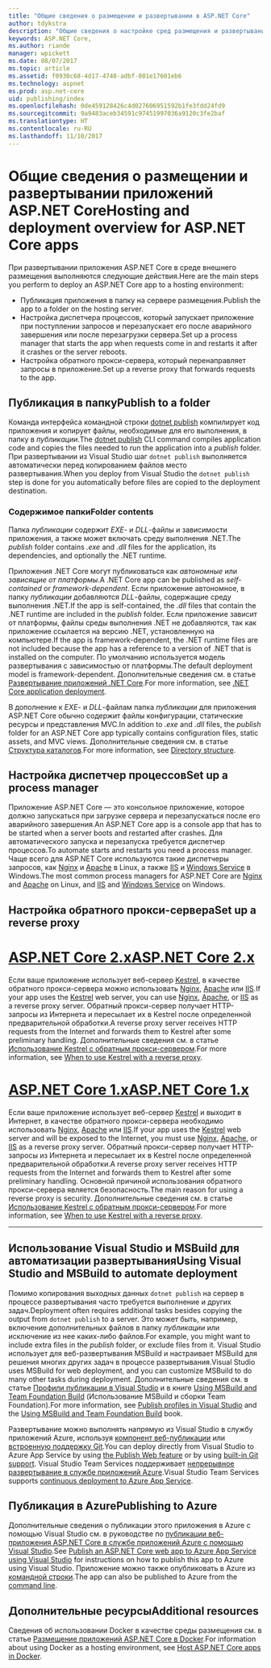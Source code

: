 ```yaml
---
title: "Общие сведения о размещении и развертывании в ASP.NET Core"
author: tdykstra
description: "Общие сведения о настройке сред размещения и развертывании приложений ASP.NET Core в этих средах."
keywords: ASP.NET Core,
ms.author: riande
manager: wpickett
ms.date: 08/07/2017
ms.topic: article
ms.assetid: f0930c68-4d17-4748-adbf-801e17601eb6
ms.technology: aspnet
ms.prod: asp.net-core
uid: publishing/index
ms.openlocfilehash: 0de459128426c4d027606951592b1fe3fdd24fd9
ms.sourcegitcommit: 9a9483aceb34591c97451997036a9120c3fe2baf
ms.translationtype: HT
ms.contentlocale: ru-RU
ms.lasthandoff: 11/10/2017
---
```

# <a name="hosting-and-deployment-overview-for-aspnet-core-apps"></a><span data-ttu-id="10abd-104">Общие сведения о размещении и развертывании приложений ASP.NET Core</span><span class="sxs-lookup"><span data-stu-id="10abd-104">Hosting and deployment overview for ASP.NET Core apps</span></span>

<span data-ttu-id="10abd-105">При развертывании приложения ASP.NET Core в среде внешнего размещения выполняются следующие действия.</span><span class="sxs-lookup"><span data-stu-id="10abd-105">Here are the main steps you perform to deploy an ASP.NET Core app to a hosting environment:</span></span>

* <span data-ttu-id="10abd-106">Публикация приложения в папку на сервере размещения.</span><span class="sxs-lookup"><span data-stu-id="10abd-106">Publish the app to a folder on the hosting server.</span></span>
* <span data-ttu-id="10abd-107">Настройка диспетчера процессов, который запускает приложение при поступлении запросов и перезапускает его после аварийного завершения или после перезагрузки сервера.</span><span class="sxs-lookup"><span data-stu-id="10abd-107">Set up a process manager that starts the app when requests come in and restarts it after it crashes or the server reboots.</span></span>
* <span data-ttu-id="10abd-108">Настройка обратного прокси-сервера, который перенаправляет запросы в приложение.</span><span class="sxs-lookup"><span data-stu-id="10abd-108">Set up a reverse proxy that forwards requests to the app.</span></span>

## <a name="publish-to-a-folder"></a><span data-ttu-id="10abd-109">Публикация в папку</span><span class="sxs-lookup"><span data-stu-id="10abd-109">Publish to a folder</span></span> 

<span data-ttu-id="10abd-110">Команда интерфейса командной строки [dotnet publish](https://docs.microsoft.com/dotnet/articles/core/tools/dotnet-publish) компилирует код приложения и копирует файлы, необходимые для его выполнения, в папку в *публикации*.</span><span class="sxs-lookup"><span data-stu-id="10abd-110">The [dotnet publish](https://docs.microsoft.com/dotnet/articles/core/tools/dotnet-publish) CLI command compiles application code and copies the files needed to run the application into a *publish* folder.</span></span> <span data-ttu-id="10abd-111">При развертывании из Visual Studio шаг `dotnet publish` выполняется автоматически перед копированием файлов место развертывания.</span><span class="sxs-lookup"><span data-stu-id="10abd-111">When you deploy from Visual Studio the `dotnet publish` step is done for you automatically before files are copied to the deployment destination.</span></span>

### <a name="folder-contents"></a><span data-ttu-id="10abd-112">Содержимое папки</span><span class="sxs-lookup"><span data-stu-id="10abd-112">Folder contents</span></span>

<span data-ttu-id="10abd-113">Папка *публикации* содержит *EXE*- и *DLL*-файлы и зависимости приложения, а также может включать среду выполнения .NET.</span><span class="sxs-lookup"><span data-stu-id="10abd-113">The *publish* folder contains *.exe* and *.dll* files for the application, its dependencies, and optionally the .NET runtime.</span></span>

<span data-ttu-id="10abd-114">Приложения .NET Core могут публиковаться как *автономные* или *зависящие от платформы*.</span><span class="sxs-lookup"><span data-stu-id="10abd-114">A .NET Core app can be published as *self-contained* or *framework-dependent*.</span></span> <span data-ttu-id="10abd-115">Если приложение автономное, в папку *публикации* добавляются *DLL*-файлы, содержащие среду выполнения .NET.</span><span class="sxs-lookup"><span data-stu-id="10abd-115">If the app is self-contained, the *.dll* files that contain the .NET runtime are included in the *publish* folder.</span></span>  <span data-ttu-id="10abd-116">Если приложение зависит от платформы, файлы среды выполнения .NET не добавляются, так как приложение ссылается на версию .NET, установленную на компьютере.</span><span class="sxs-lookup"><span data-stu-id="10abd-116">If the app is framework-dependent, the .NET runtime files are not included because the app has a reference to a version of .NET that is installed on the computer.</span></span> <span data-ttu-id="10abd-117">По умолчанию используется модель развертывания с зависимостью от платформы.</span><span class="sxs-lookup"><span data-stu-id="10abd-117">The default deployment model is framework-dependent.</span></span> <span data-ttu-id="10abd-118">Дополнительные сведения см. в статье [Развертывание приложений .NET Core](https://docs.microsoft.com/dotnet/articles/core/deploying/index).</span><span class="sxs-lookup"><span data-stu-id="10abd-118">For more information, see [.NET Core application deployment](https://docs.microsoft.com/dotnet/articles/core/deploying/index).</span></span>

<span data-ttu-id="10abd-119">В дополнение к *EXE*- и *DLL*-файлам папка *публикации* для приложения ASP.NET Core обычно содержит файлы конфигурации, статические ресурсы и представления MVC.</span><span class="sxs-lookup"><span data-stu-id="10abd-119">In addition to *.exe* and *.dll* files, the *publish* folder for an ASP.NET Core app typically contains configuration files, static assets, and MVC views.</span></span>  <span data-ttu-id="10abd-120">Дополнительные сведения см. в статье [Структура каталогов](xref:hosting/directory-structure).</span><span class="sxs-lookup"><span data-stu-id="10abd-120">For more information, see [Directory structure](xref:hosting/directory-structure).</span></span>

## <a name="set-up-a-process-manager"></a><span data-ttu-id="10abd-121">Настройка диспетчер процессов</span><span class="sxs-lookup"><span data-stu-id="10abd-121">Set up a process manager</span></span>

<span data-ttu-id="10abd-122">Приложение ASP.NET Core — это консольное приложение, которое должно запускаться при загрузке сервера и перезапускаться после его аварийного завершения.</span><span class="sxs-lookup"><span data-stu-id="10abd-122">An ASP.NET Core app is a console app that has to be started when a server boots and restarted after crashes.</span></span> <span data-ttu-id="10abd-123">Для автоматического запуска и перезапуска требуется диспетчер процессов.</span><span class="sxs-lookup"><span data-stu-id="10abd-123">To automate starts and restarts you need a process manager.</span></span> <span data-ttu-id="10abd-124">Чаще всего для ASP.NET Core используются такие диспетчеры запросов, как [Nginx](xref:publishing/linuxproduction) и [Apache](xref:publishing/apache-proxy) в Linux, а также [IIS](xref:publishing/iis) и [Windows Service](xref:hosting/windows-service) в Windows.</span><span class="sxs-lookup"><span data-stu-id="10abd-124">The most common process managers for ASP.NET Core are [Nginx](xref:publishing/linuxproduction) and [Apache](xref:publishing/apache-proxy) on Linux, and [IIS](xref:publishing/iis) and [Windows Service](xref:hosting/windows-service) on Windows.</span></span>

## <a name="set-up-a-reverse-proxy"></a><span data-ttu-id="10abd-125">Настройка обратного прокси-сервера</span><span class="sxs-lookup"><span data-stu-id="10abd-125">Set up a reverse proxy</span></span>

# <a name="aspnet-core-2xtabaspnetcore2x"></a>[<span data-ttu-id="10abd-126">ASP.NET Core 2.x</span><span class="sxs-lookup"><span data-stu-id="10abd-126">ASP.NET Core 2.x</span></span>](#tab/aspnetcore2x)

<span data-ttu-id="10abd-127">Если ваше приложение использует веб-сервер [Kestrel](xref:fundamentals/servers/kestrel), в качестве обратного прокси-сервера можно использовать [Nginx](xref:publishing/linuxproduction), [Apache](xref:publishing/apache-proxy) или [IIS](xref:publishing/iis).</span><span class="sxs-lookup"><span data-stu-id="10abd-127">If your app uses the [Kestrel](xref:fundamentals/servers/kestrel) web server, you can use [Nginx](xref:publishing/linuxproduction), [Apache](xref:publishing/apache-proxy), or [IIS](xref:publishing/iis) as a reverse proxy server.</span></span> <span data-ttu-id="10abd-128">Обратный прокси-сервер получает HTTP-запросы из Интернета и пересылает их в Kestrel после определенной предварительной обработки.</span><span class="sxs-lookup"><span data-stu-id="10abd-128">A reverse proxy server receives HTTP requests from the Internet and forwards them to Kestrel after some preliminary handling.</span></span> <span data-ttu-id="10abd-129">Дополнительные сведения см. в статье [Использование Kestrel с обратным прокси-сервером](xref:fundamentals/servers/kestrel?tabs=aspnetcore2x#when-to-use-kestrel-with-a-reverse-proxy).</span><span class="sxs-lookup"><span data-stu-id="10abd-129">For more information, see [When to use Kestrel with a reverse proxy](xref:fundamentals/servers/kestrel?tabs=aspnetcore2x#when-to-use-kestrel-with-a-reverse-proxy).</span></span>

# <a name="aspnet-core-1xtabaspnetcore1x"></a>[<span data-ttu-id="10abd-130">ASP.NET Core 1.x</span><span class="sxs-lookup"><span data-stu-id="10abd-130">ASP.NET Core 1.x</span></span>](#tab/aspnetcore1x)

<span data-ttu-id="10abd-131">Если ваше приложение использует веб-сервер [Kestrel](xref:fundamentals/servers/kestrel) и выходит в Интернет, в качестве обратного прокси-сервера необходимо использовать [Nginx](xref:publishing/linuxproduction), [Apache](xref:publishing/apache-proxy) или [IIS](xref:publishing/iis).</span><span class="sxs-lookup"><span data-stu-id="10abd-131">If your app uses the [Kestrel](xref:fundamentals/servers/kestrel) web server and will be exposed to the Internet, you must use [Nginx](xref:publishing/linuxproduction), [Apache](xref:publishing/apache-proxy), or [IIS](xref:publishing/iis) as a reverse proxy server.</span></span> <span data-ttu-id="10abd-132">Обратный прокси-сервер получает HTTP-запросы из Интернета и пересылает их в Kestrel после определенной предварительной обработки.</span><span class="sxs-lookup"><span data-stu-id="10abd-132">A reverse proxy server receives HTTP requests from the Internet and forwards them to Kestrel after some preliminary handling.</span></span> <span data-ttu-id="10abd-133">Основной причиной использования обратного прокси-сервера является безопасность.</span><span class="sxs-lookup"><span data-stu-id="10abd-133">The main reason for using a reverse proxy is security.</span></span> <span data-ttu-id="10abd-134">Дополнительные сведения см. в статье [Использование Kestrel с обратным прокси-сервером](xref:fundamentals/servers/kestrel?tabs=aspnetcore1x#when-to-use-kestrel-with-a-reverse-proxy).</span><span class="sxs-lookup"><span data-stu-id="10abd-134">For more information, see [When to use Kestrel with a reverse proxy](xref:fundamentals/servers/kestrel?tabs=aspnetcore1x#when-to-use-kestrel-with-a-reverse-proxy).</span></span>

---

## <a name="using-visual-studio-and-msbuild-to-automate-deployment"></a><span data-ttu-id="10abd-135">Использование Visual Studio и MSBuild для автоматизации развертывания</span><span class="sxs-lookup"><span data-stu-id="10abd-135">Using Visual Studio and MSBuild to automate deployment</span></span>

<span data-ttu-id="10abd-136">Помимо копирования выходных данных `dotnet publish` на сервер в процессе развертывания часто требуется выполнение и других задач.</span><span class="sxs-lookup"><span data-stu-id="10abd-136">Deployment often requires additional tasks besides copying the output from `dotnet publish` to a server.</span></span> <span data-ttu-id="10abd-137">Это может быть, например, включение дополнительных файлов в папку *публикации* или исключение из нее каких-либо файлов.</span><span class="sxs-lookup"><span data-stu-id="10abd-137">For example, you might want to include extra files in the *publish* folder, or exclude files from it.</span></span> <span data-ttu-id="10abd-138">Visual Studio использует для веб-развертывания MSBuild и настраивает MSBuild для решения многих других задач в процессе развертывания.</span><span class="sxs-lookup"><span data-stu-id="10abd-138">Visual Studio uses MSBuild for web deployment, and you can customize MSBuild to do many other tasks during deployment.</span></span> <span data-ttu-id="10abd-139">Дополнительные сведения см. в статье [Профили публикации в Visual Studio](xref:publishing/web-publishing-vs) и в книге [Using MSBuild and Team Foundation Build](http://msbuildbook.com/) (Использование MSBuild и сборки Team Foundation).</span><span class="sxs-lookup"><span data-stu-id="10abd-139">For more information, see [Publish profiles in Visual Studio](xref:publishing/web-publishing-vs) and the [Using MSBuild and Team Foundation Build](http://msbuildbook.com/) book.</span></span>

<span data-ttu-id="10abd-140">Развертывание можно выполнять напрямую из Visual Studio в службу приложений Azure, используя [компонент веб-публикации](xref:tutorials/publish-to-azure-webapp-using-vs) или [встроенную поддержку Git](xref:publishing/azure-continuous-deployment).</span><span class="sxs-lookup"><span data-stu-id="10abd-140">You can deploy directly from Visual Studio to Azure App Service by using [the Publish Web feature](xref:tutorials/publish-to-azure-webapp-using-vs) or by using [built-in Git support](xref:publishing/azure-continuous-deployment).</span></span> <span data-ttu-id="10abd-141">Visual Studio Team Services поддерживает [непрерывное развертывание в службе приложений Azure](https://www.visualstudio.com/docs/build/aspnet/core/quick-to-azure).</span><span class="sxs-lookup"><span data-stu-id="10abd-141">Visual Studio Team Services supports [continuous deployment to Azure App Service](https://www.visualstudio.com/docs/build/aspnet/core/quick-to-azure).</span></span>

## <a name="publishing-to-azure"></a><span data-ttu-id="10abd-142">Публикация в Azure</span><span class="sxs-lookup"><span data-stu-id="10abd-142">Publishing to Azure</span></span>

<span data-ttu-id="10abd-143">Дополнительные сведения о публикации этого приложения в Azure с помощью Visual Studio см. в руководстве по [публикации веб-приложения ASP.NET Core в службе приложений Azure с помощью Visual Studio](xref:tutorials/publish-to-azure-webapp-using-vs).</span><span class="sxs-lookup"><span data-stu-id="10abd-143">See [Publish an ASP.NET Core web app to Azure App Service using Visual Studio](xref:tutorials/publish-to-azure-webapp-using-vs) for instructions on how to publish this app to Azure using Visual Studio.</span></span>  <span data-ttu-id="10abd-144">Приложение можно также опубликовать в Azure из [командной строки](xref:tutorials/publish-to-azure-webapp-using-cli).</span><span class="sxs-lookup"><span data-stu-id="10abd-144">The app can also be published to Azure from the [command line](xref:tutorials/publish-to-azure-webapp-using-cli).</span></span>

## <a name="additional-resources"></a><span data-ttu-id="10abd-145">Дополнительные ресурсы</span><span class="sxs-lookup"><span data-stu-id="10abd-145">Additional resources</span></span>

<span data-ttu-id="10abd-146">Сведения об использовании Docker в качестве среды размещения см. в статье [Размещение приложений ASP.NET Core в Docker](xref:publishing/docker).</span><span class="sxs-lookup"><span data-stu-id="10abd-146">For information about using Docker as a hosting environment, see [Host ASP.NET Core apps in Docker](xref:publishing/docker).</span></span>
